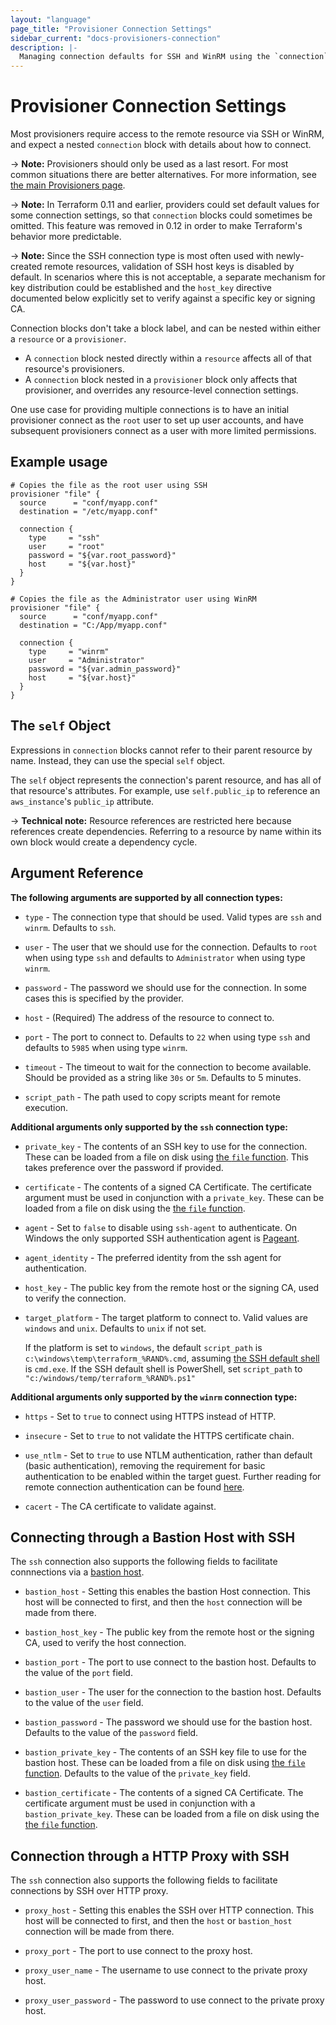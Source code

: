 ```yaml
---
layout: "language"
page_title: "Provisioner Connection Settings"
sidebar_current: "docs-provisioners-connection"
description: |-
  Managing connection defaults for SSH and WinRM using the `connection` block.
---
```


# Provisioner Connection Settings

Most provisioners require access to the remote resource via SSH or WinRM, and
expect a nested `connection` block with details about how to connect.

-> **Note:** Provisioners should only be used as a last resort. For most
common situations there are better alternatives. For more information, see
[the main Provisioners page](./).

-> **Note:** In Terraform 0.11 and earlier, providers could set default values
for some connection settings, so that `connection` blocks could sometimes be
omitted. This feature was removed in 0.12 in order to make Terraform's behavior
more predictable.

-> **Note:** Since the SSH connection type is most often used with
newly-created remote resources, validation of SSH host keys is disabled by
default. In scenarios where this is not acceptable, a separate mechanism for
key distribution could be established and the `host_key` directive documented
below explicitly set to verify against a specific key or signing CA.

Connection blocks don't take a block label, and can be nested within either a
`resource` or a `provisioner`.

- A `connection` block nested directly within a `resource` affects all of
  that resource's provisioners.
- A `connection` block nested in a `provisioner` block only affects that
  provisioner, and overrides any resource-level connection settings.

One use case for providing multiple connections is to have an initial
provisioner connect as the `root` user to set up user accounts, and have
subsequent provisioners connect as a user with more limited permissions.

## Example usage

```hcl
# Copies the file as the root user using SSH
provisioner "file" {
  source      = "conf/myapp.conf"
  destination = "/etc/myapp.conf"

  connection {
    type     = "ssh"
    user     = "root"
    password = "${var.root_password}"
    host     = "${var.host}"
  }
}

# Copies the file as the Administrator user using WinRM
provisioner "file" {
  source      = "conf/myapp.conf"
  destination = "C:/App/myapp.conf"

  connection {
    type     = "winrm"
    user     = "Administrator"
    password = "${var.admin_password}"
    host     = "${var.host}"
  }
}
```

## The `self` Object

Expressions in `connection` blocks cannot refer to their parent resource by
name. Instead, they can use the special `self` object.

The `self` object represents the connection's parent resource, and has all of
that resource's attributes. For example, use `self.public_ip` to reference an
`aws_instance`'s `public_ip` attribute.

-> **Technical note:** Resource references are restricted here because
references create dependencies. Referring to a resource by name within its own
block would create a dependency cycle.

## Argument Reference

**The following arguments are supported by all connection types:**

* `type` - The connection type that should be used. Valid types are `ssh` and `winrm`.
           Defaults to `ssh`.

* `user` - The user that we should use for the connection.
           Defaults to `root` when using type `ssh` and defaults to `Administrator` when using type `winrm`.

* `password` - The password we should use for the connection. In some cases this is
  specified by the provider.

* `host` - (Required) The address of the resource to connect to.

* `port` - The port to connect to.
           Defaults to `22` when using type `ssh` and defaults to `5985` when using type `winrm`.

* `timeout` - The timeout to wait for the connection to become available. Should be provided as a string like `30s` or `5m`.
              Defaults to 5 minutes.

* `script_path` - The path used to copy scripts meant for remote execution.

**Additional arguments only supported by the `ssh` connection type:**

* `private_key` - The contents of an SSH key to use for the connection. These can
  be loaded from a file on disk using
  [the `file` function](/docs/language/functions/file.html). This takes
  preference over the password if provided.

* `certificate` - The contents of a signed CA Certificate. The certificate argument must be
  used in conjunction with a `private_key`. These can
  be loaded from a file on disk using the [the `file` function](/docs/language/functions/file.html).

* `agent` - Set to `false` to disable using `ssh-agent` to authenticate. On Windows the
  only supported SSH authentication agent is
  [Pageant](http://the.earth.li/~sgtatham/putty/0.66/htmldoc/Chapter9.html#pageant).

* `agent_identity` - The preferred identity from the ssh agent for authentication.

* `host_key` - The public key from the remote host or the signing CA, used to
  verify the connection.
* `target_platform` - The target platform to connect to. Valid values are `windows` and `unix`. Defaults to `unix` if not set.

    If the platform is set to `windows`, the default `script_path` is `c:\windows\temp\terraform_%RAND%.cmd`, assuming [the SSH default shell](https://docs.microsoft.com/en-us/windows-server/administration/openssh/openssh_server_configuration#configuring-the-default-shell-for-openssh-in-windows) is `cmd.exe`. If the SSH default shell is PowerShell, set `script_path` to `"c:/windows/temp/terraform_%RAND%.ps1"`  

**Additional arguments only supported by the `winrm` connection type:**

* `https` - Set to `true` to connect using HTTPS instead of HTTP.

* `insecure` - Set to `true` to not validate the HTTPS certificate chain.

* `use_ntlm` - Set to `true` to use NTLM authentication, rather than default (basic authentication), removing the requirement for basic authentication to be enabled within the target guest. Further reading for remote connection authentication can be found [here](https://docs.microsoft.com/en-us/windows/win32/winrm/authentication-for-remote-connections).

* `cacert` - The CA certificate to validate against.

<a id="bastion"></a>

## Connecting through a Bastion Host with SSH

The `ssh` connection also supports the following fields to facilitate connnections via a
[bastion host](https://en.wikipedia.org/wiki/Bastion_host).

* `bastion_host` - Setting this enables the bastion Host connection. This host
  will be connected to first, and then the `host` connection will be made from there.

* `bastion_host_key` - The public key from the remote host or the signing CA,
  used to verify the host connection.

* `bastion_port` - The port to use connect to the bastion host. Defaults to the
  value of the `port` field.

* `bastion_user` - The user for the connection to the bastion host. Defaults to
  the value of the `user` field.

* `bastion_password` - The password we should use for the bastion host.
  Defaults to the value of the `password` field.

* `bastion_private_key` - The contents of an SSH key file to use for the bastion
  host. These can be loaded from a file on disk using
  [the `file` function](/docs/language/functions/file.html).
  Defaults to the value of the `private_key` field.

* `bastion_certificate` - The contents of a signed CA Certificate. The certificate argument
  must be used in conjunction with a `bastion_private_key`. These can be loaded from
  a file on disk using the [the `file` function](/docs/language/functions/file.html).

## Connection through a HTTP Proxy with SSH

The `ssh` connection also supports the following fields to facilitate connections by SSH over HTTP proxy.

* `proxy_host` - Setting this enables the SSH over HTTP connection. This host
  will be connected to first, and then the `host` or `bastion_host` connection will be made from there.

* `proxy_port` - The port to use connect to the proxy host.

* `proxy_user_name` - The username to use connect to the private proxy host.

* `proxy_user_password` - The password to use connect to the private proxy host.
